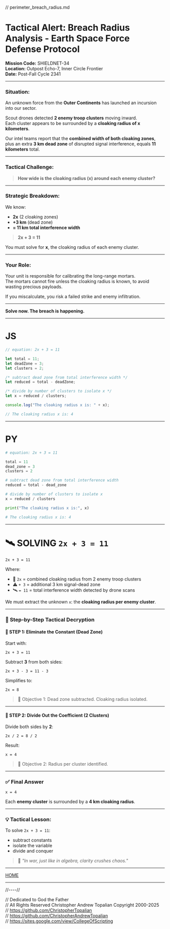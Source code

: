 // perimeter_breach_radius.md

# Tactical Alert: Breach Radius Analysis - Earth Space Force Defense Protocol

**Mission Code:** SHIELDNET-34  
**Location:** Outpost Echo-7, Inner Circle Frontier  
**Date:** Post-Fall Cycle 2341

---

### Situation:

An unknown force from the **Outer Continents** has launched an incursion into our sector.

Scout drones detected **2 enemy troop clusters** moving inward.  
Each cluster appears to be surrounded by a **cloaking radius of x kilometers**.

Our intel teams report that the **combined width of both cloaking zones**, plus an extra **3 km dead zone** of disrupted signal interference, equals **11 kilometers** total.

---

### Tactical Challenge:

> **How wide is the cloaking radius (x) around each enemy cluster?**

---

### Strategic Breakdown:

We know:

- **2x** (2 cloaking zones)  
- **+3 km** (dead zone)  
- **= 11 km total interference width**

> **2x + 3 = 11**

You must solve for **x**, the cloaking radius of each enemy cluster.

---

### Your Role:

Your unit is responsible for calibrating the long-range mortars.  
The mortars cannot fire unless the cloaking radius is known, to avoid wasting precious payloads.

If you miscalculate, you risk a failed strike and enemy infiltration.

---

**Solve now. The breach is happening.**

---

# **JS**  
```javascript
// equation: 2x + 3 = 11

let total = 11;
let deadZone = 3;
let clusters = 2;

/* subtract dead zone from total interference width */
let reduced = total - deadZone;

/* divide by number of clusters to isolate x */
let x = reduced / clusters;

console.log("The cloaking radius x is: " + x);

// The cloaking radius x is: 4
````

---

# **PY**

```python
# equation: 2x + 3 = 11

total = 11
dead_zone = 3
clusters = 2

# subtract dead zone from total interference width
reduced = total - dead_zone

# divide by number of clusters to isolate x
x = reduced / clusters

print("The cloaking radius x is:", x)

# The cloaking radius x is: 4
```

---

# 🛰️ SOLVING `2x + 3 = 11`

```
2x + 3 = 11
```

Where:

* 🧲 `2x` = combined cloaking radius from 2 enemy troop clusters
* ⚠️ `+ 3` = additional 3 km signal-dead zone
* 🛰️ `= 11` = total interference width detected by drone scans

We must extract the unknown `x`: the **cloaking radius per enemy cluster**.

---

### 🧩 Step-by-Step Tactical Decryption

#### 🔻 STEP 1: Eliminate the Constant (Dead Zone)

Start with:

```
2x + 3 = 11
```

Subtract **3** from both sides:

```
2x + 3 - 3 = 11 - 3
```

Simplifies to:

```
2x = 8
```

> 🎯 Objective 1: Dead zone subtracted. Cloaking radius isolated.

---

#### 🔻 STEP 2: Divide Out the Coefficient (2 Clusters)

Divide both sides by **2**:

```
2x / 2 = 8 / 2
```

Result:

```
x = 4
```

> 🎯 Objective 2: Radius per cluster identified.

---

### ✅ Final Answer

```
x = 4
```

Each **enemy cluster** is surrounded by a **4 km cloaking radius**.

---

### 💡 Tactical Lesson:

To solve `2x + 3 = 11`:

* subtract constants
* isolate the variable
* divide and conquer

> 🧠 *"In war, just like in algebra, clarity crushes chaos."*

---

[HOME](../../../../README.md)

---

//----//

// Dedicated to God the Father  
// All Rights Reserved Christopher Andrew Topalian Copyright 2000-2025  
// https://github.com/ChristopherTopalian  
// https://github.com/ChristopherAndrewTopalian  
// https://sites.google.com/view/CollegeOfScripting


